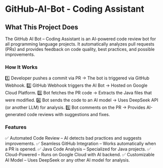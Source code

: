 # GitHub-AI-Bot - Coding Assistant

## What This Project Does

The GitHub AI Bot – Coding Assistant is an AI-powered code review bot for all programming language projects. It automatically analyzes pull requests (PRs) and provides feedback on code quality, best practices, and possible improvements.

### How It Works

1️⃣ Developer pushes a commit via PR → The bot is triggered via GitHub Webhook.
2️⃣ GitHub Webhook triggers the AI Bot → Hosted on Google Cloud Platform.
3️⃣ Bot fetches the PR code → Extracts the Java files that were modified.
4️⃣ Bot sends the code to an AI model → Uses DeepSeek API (or another LLM) for analysis.
5️⃣ Bot comments on the PR → Provides AI-generated code reviews with suggestions and fixes.

### Features

✅ Automated Code Review – AI detects bad practices and suggests improvements.
✅ Seamless GitHub Integration – Works automatically when a PR is opened.
✅ Java Code Analysis – Specialized for Java projects.
✅ Cloud-Powered – Runs on Google Cloud with AI backend.
✅ Customizable AI Model – Uses DeepSeek or any other AI model for analysis.

